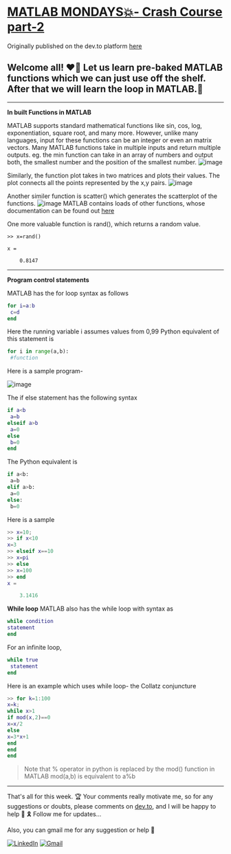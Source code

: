 # [MATLAB MONDAYS💥- Crash Course part-2](https://dev.to/aatmaj/matlab-mondays-crash-course-part-2-2ol1)

Originally published on the dev.to platform [here](https://dev.to/aatmaj/matlab-mondays-crash-course-part-2-2ol1)

## Welcome all! ❤️‍🔥 Let us learn pre-baked MATLAB functions which we can just use off the shelf. After that we will learn the loop in MATLAB.🤟

---

**In built Functions in MATLAB**

MATLAB supports standard mathematical functions like sin, cos, log, exponentiation, square root, and many more.
However, unlike many languages, input for these functions can be an integer or even an matrix vectors.
Many MATLAB functions take in multiple inputs and return multiple outputs. eg. the min function can take in an array of numbers and output both, the smallest number and the position of the smallest number.
![image](https://dev-to-uploads.s3.amazonaws.com/uploads/articles/8ppw8z00p8mjxwob6hnd.png)

Similarly, the function plot takes in two matrices and plots their values. The plot connects all the points represented by the x,y pairs.
![image](https://dev-to-uploads.s3.amazonaws.com/uploads/articles/57t4pvhadx7ad0lciz82.png)

Another similer function is scatter() which generates the scatterplot of the functions.
![image](https://dev-to-uploads.s3.amazonaws.com/uploads/articles/i44d8kzajd7xo0jf9s89.png)
MATLAB contains loads of other functions, whose documentation can be found out [here](https://in.mathworks.com/help/matlab/elementary-math.html?s_tid=CRUX_lftnav)

One more valuable function is rand(), which returns a random value.

```
>> x=rand()

x =

    0.8147
```

---

**Program control statements**

MATLAB has the for loop syntax as follows

```MATLAB
for i=a:b
 c=d
end
```

Here the running variable i assumes values from 0,99
Python equivalent of this statement is

```python
for i in range(a,b):
 #function
```

Here is a sample program-

![image](https://dev-to-uploads.s3.amazonaws.com/uploads/articles/hrcivocu7cnwsmjzonzk.png)

The if else statement has the following syntax

```MATLAB
if a<b
 a=b
elseif a>b
 a=0
else
 b=0
end
```

The Python equivalent is

```python
if a<b:
 a=b
elif a>b:
 a=0
else:
 b=0
```

Here is a sample

```MATLAB
>> x=10;
>> if x<10
x=3
>> elseif x==10
>> x=pi
>> else
>> x=100
>> end
x =

    3.1416
```

**While loop**
MATLAB also has the while loop with syntax as

```MATLAB
while condition
statement
end
```

For an infinite loop,

```MATLAB
while true
 statement
end
```

Here is an example which uses while loop- the Collatz conjuncture

```MATLAB
>> for k=1:100
x=k;
while x>1
if mod(x,2)==0
x=x/2
else
x=3*x+1
end
end
end
```

> Note that % operator in python is replaced by the mod() function in MATLAB mod(a,b) is equivalent to a%b

---

That's all for this week. 🏆 Your comments really motivate me, so for any suggestions or doubts, please comments on [dev.to](https://dev.to/aatmaj/matlab-mondays-crash-course-part-2-2ol1), and I will be happy to help 🙂 🎗️ Follow me for updates...

Also, you can gmail me for any suggestion or help 🙌

[![LinkedIn][1.2]][1]
[![Gmail][2.2]][2]

[1.2]: https://img.shields.io/badge/linkedin-%230077B5.svg?&style=for-the-badge&logo=linkedin&logoColor=white
[2.2]: https://img.shields.io/badge/Gmail-D14836?style=for-the-badge&logo=gmail&logoColor=white
[1]: https://www.linkedin.com/in/aatmajmhatre/
[2]: https://aatmaj.mhatre@gmail.com
